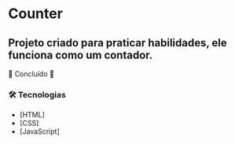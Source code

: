 # Counter
## Projeto criado para praticar habilidades, ele funciona como um contador.

🚀 Concluído 🚧

### 🛠 Tecnologias
- [HTML]
- [CSS]
- [JavaScript]


